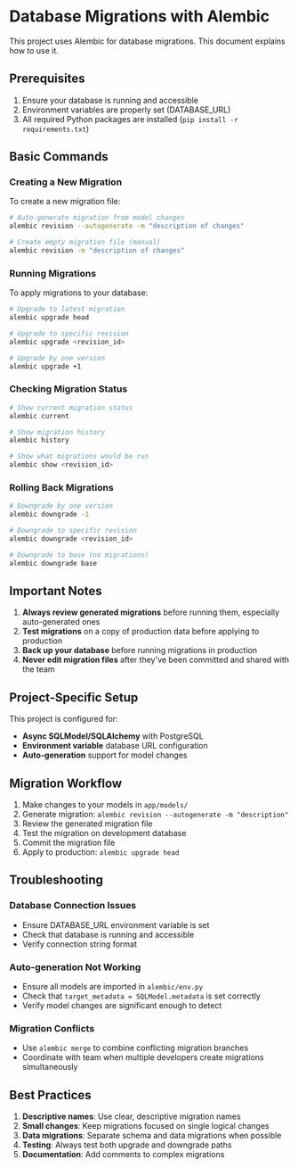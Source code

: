 # Database Migrations with Alembic

This project uses Alembic for database migrations. This document explains how to use it.

## Prerequisites

1. Ensure your database is running and accessible
2. Environment variables are properly set (DATABASE_URL)
3. All required Python packages are installed (`pip install -r requirements.txt`)

## Basic Commands

### Creating a New Migration

To create a new migration file:

```bash
# Auto-generate migration from model changes
alembic revision --autogenerate -m "description of changes"

# Create empty migration file (manual)
alembic revision -m "description of changes"
```

### Running Migrations

To apply migrations to your database:

```bash
# Upgrade to latest migration
alembic upgrade head

# Upgrade to specific revision
alembic upgrade <revision_id>

# Upgrade by one version
alembic upgrade +1
```

### Checking Migration Status

```bash
# Show current migration status
alembic current

# Show migration history
alembic history

# Show what migrations would be run
alembic show <revision_id>
```

### Rolling Back Migrations

```bash
# Downgrade by one version
alembic downgrade -1

# Downgrade to specific revision
alembic downgrade <revision_id>

# Downgrade to base (no migrations)
alembic downgrade base
```

## Important Notes

1. **Always review generated migrations** before running them, especially auto-generated ones
2. **Test migrations** on a copy of production data before applying to production
3. **Back up your database** before running migrations in production
4. **Never edit migration files** after they've been committed and shared with the team

## Project-Specific Setup

This project is configured for:
- **Async SQLModel/SQLAlchemy** with PostgreSQL
- **Environment variable** database URL configuration
- **Auto-generation** support for model changes

## Migration Workflow

1. Make changes to your models in `app/models/`
2. Generate migration: `alembic revision --autogenerate -m "description"`
3. Review the generated migration file
4. Test the migration on development database
5. Commit the migration file
6. Apply to production: `alembic upgrade head`

## Troubleshooting

### Database Connection Issues
- Ensure DATABASE_URL environment variable is set
- Check that database is running and accessible
- Verify connection string format

### Auto-generation Not Working
- Ensure all models are imported in `alembic/env.py`
- Check that `target_metadata = SQLModel.metadata` is set correctly
- Verify model changes are significant enough to detect

### Migration Conflicts
- Use `alembic merge` to combine conflicting migration branches
- Coordinate with team when multiple developers create migrations simultaneously

## Best Practices

1. **Descriptive names**: Use clear, descriptive migration names
2. **Small changes**: Keep migrations focused on single logical changes
3. **Data migrations**: Separate schema and data migrations when possible
4. **Testing**: Always test both upgrade and downgrade paths
5. **Documentation**: Add comments to complex migrations
